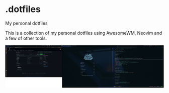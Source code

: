 # .dotfiles
My personal dotfiles

This is a collection of my personal dotfiles using AwesomeWM, Neovim and a few of other tools.
<p align="center">
    <img src="2024-09-10_17%3A12%3A45.png">
</p>

